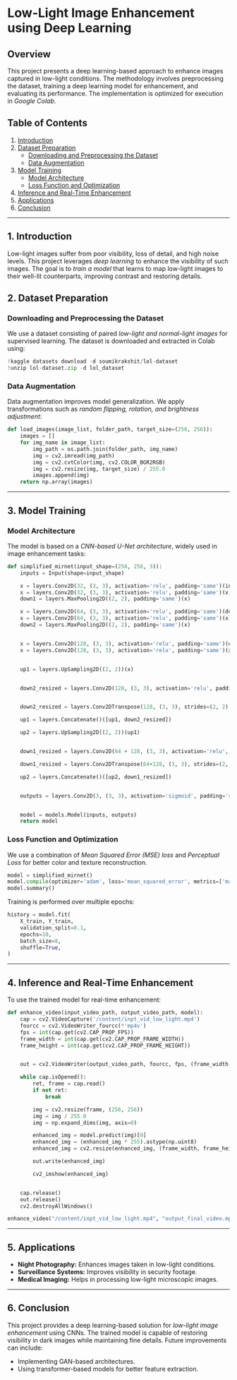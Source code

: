 # Low-Light Image Enhancement using Deep Learning

## Overview
This project presents a deep learning-based approach to enhance images captured in low-light conditions. The methodology involves preprocessing the dataset, training a deep learning model for enhancement, and evaluating its performance. The implementation is optimized for execution in *Google Colab*.

## Table of Contents
1. [Introduction](#1-introduction)  
2. [Dataset Preparation](#2-dataset-preparation)  
   - [Downloading and Preprocessing the Dataset](#downloading-and-preprocessing-the-dataset)  
   - [Data Augmentation](#data-augmentation)  
3. [Model Training](#3-model-training)  
   - [Model Architecture](#model-architecture)  
   - [Loss Function and Optimization](#loss-function-and-optimization)   
4. [Inference and Real-Time Enhancement](#4-inference-and-real-time-enhancement)  
5. [Applications](#5-applications)  
6. [Conclusion](#6-conclusion)  

---

## 1. Introduction
Low-light images suffer from poor visibility, loss of detail, and high noise levels. This project leverages *deep learning* to enhance the visibility of such images. The goal is to *train a model* that learns to map low-light images to their well-lit counterparts, improving contrast and restoring details.

## 2. Dataset Preparation

### Downloading and Preprocessing the Dataset
We use a dataset consisting of paired *low-light and normal-light images* for supervised learning. The dataset is downloaded and extracted in Colab using:

```python
!kaggle datasets download -d soumikrakshit/lol-dataset
!unzip lol-dataset.zip -d lol_dataset
```

### Data Augmentation
Data augmentation improves model generalization. We apply transformations such as *random flipping, rotation, and brightness adjustment*:

```python
def load_images(image_list, folder_path, target_size=(256, 256)):
    images = []
    for img_name in image_list:
        img_path = os.path.join(folder_path, img_name)
        img = cv2.imread(img_path)
        img = cv2.cvtColor(img, cv2.COLOR_BGR2RGB)
        img = cv2.resize(img, target_size) / 255.0
        images.append(img)
    return np.array(images)
```

---

## 3. Model Training

### Model Architecture
The model is based on a *CNN-based U-Net architecture*, widely used in image enhancement tasks:

```python
def simplified_mirnet(input_shape=(256, 256, 3)):
    inputs = Input(shape=input_shape)

    x = layers.Conv2D(32, (3, 3), activation='relu', padding='same')(inputs)
    x = layers.Conv2D(32, (3, 3), activation='relu', padding='same')(x)
    down1 = layers.MaxPooling2D((2, 2), padding='same')(x)

    x = layers.Conv2D(64, (3, 3), activation='relu', padding='same')(down1)
    x = layers.Conv2D(64, (3, 3), activation='relu', padding='same')(x)
    down2 = layers.MaxPooling2D((2, 2), padding='same')(x)


    x = layers.Conv2D(128, (3, 3), activation='relu', padding='same')(down2)
    x = layers.Conv2D(128, (3, 3), activation='relu', padding='same')(x)


    up1 = layers.UpSampling2D((2, 2))(x)


    down2_resized = layers.Conv2D(128, (3, 3), activation='relu', padding='same')(down2)


    down2_resized = layers.Conv2DTranspose(128, (3, 3), strides=(2, 2), padding='same')(down2_resized)

    up1 = layers.Concatenate()([up1, down2_resized])

    up2 = layers.UpSampling2D((2, 2))(up1)


    down1_resized = layers.Conv2D(64 + 128, (3, 3), activation='relu', padding='same')(down1)

    down1_resized = layers.Conv2DTranspose(64+128, (3, 3), strides=(2, 2), padding='same')(down1_resized)

    up2 = layers.Concatenate()([up2, down1_resized])


    outputs = layers.Conv2D(3, (3, 3), activation='sigmoid', padding='same')(up2)


    model = models.Model(inputs, outputs)
    return model
```

### Loss Function and Optimization
We use a combination of *Mean Squared Error (MSE) loss* and *Perceptual Loss* for better color and texture reconstruction.

```python
model = simplified_mirnet()
model.compile(optimizer='adam', loss='mean_squared_error', metrics=['mae'])
model.summary()
```

Training is performed over multiple epochs:

```python
history = model.fit(
    X_train, Y_train,
    validation_split=0.1,
    epochs=10,
    batch_size=8,
    shuffle=True,
)
```

---

## 4. Inference and Real-Time Enhancement
To use the trained model for real-time enhancement:

```python
def enhance_video(input_video_path, output_video_path, model):
    cap = cv2.VideoCapture('/content/inpt_vid_low_light.mp4')
    fourcc = cv2.VideoWriter_fourcc(*'mp4v')
    fps = int(cap.get(cv2.CAP_PROP_FPS)) 
    frame_width = int(cap.get(cv2.CAP_PROP_FRAME_WIDTH))
    frame_height = int(cap.get(cv2.CAP_PROP_FRAME_HEIGHT))


    out = cv2.VideoWriter(output_video_path, fourcc, fps, (frame_width, frame_height))

    while cap.isOpened():
        ret, frame = cap.read()
        if not ret:
            break  

        img = cv2.resize(frame, (256, 256))
        img = img / 255.0
        img = np.expand_dims(img, axis=0)

        enhanced_img = model.predict(img)[0]
        enhanced_img = (enhanced_img * 255).astype(np.uint8)
        enhanced_img = cv2.resize(enhanced_img, (frame_width, frame_height))

        out.write(enhanced_img)

        cv2_imshow(enhanced_img)


    cap.release()
    out.release()
    cv2.destroyAllWindows()

enhance_video("/content/inpt_vid_low_light.mp4", "output_final_video.mp4", model)
```

---

## 5. Applications
- **Night Photography:** Enhances images taken in low-light conditions.
- **Surveillance Systems:** Improves visibility in security footage.
- **Medical Imaging:** Helps in processing low-light microscopic images.

---

## 6. Conclusion
This project provides a deep learning-based solution for *low-light image enhancement* using CNNs. The trained model is capable of restoring visibility in dark images while maintaining fine details. Future improvements can include:
- Implementing GAN-based architectures.
- Using transformer-based models for better feature extraction.
